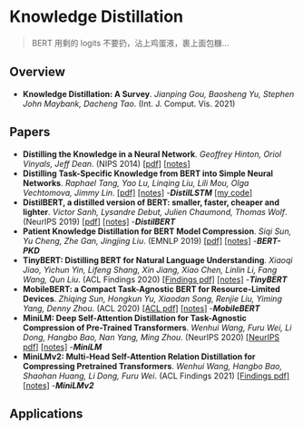 # Knowledge Distillation
> BERT 用剩的 logits 不要扔，沾上鸡蛋液，裹上面包糠...

## Overview
* **Knowledge Distillation: A Survey**.  *Jianping Gou, Baosheng Yu, Stephen John Maybank, Dacheng Tao*.  (Int. J. Comput. Vis. 2021)
## Papers
* **Distilling the Knowledge in a Neural Network**.  *Geoffrey Hinton, Oriol Vinyals, Jeff Dean*.  (NIPS 2014)  [[pdf]](https://arxiv.org/pdf/1503.02531v1.pdf)  [[notes]](https://github.com/HJHGJGHHG/NLPPapers/tree/main/Edge%20intelligence%EF%BC%88NLP%EF%BC%89/Knowledge%20Distillation/Distilling%20the%20Knowledge%20in%20a%20Neural%20Network)
* **Distilling Task-Specific Knowledge from BERT into Simple Neural Networks**.  *Raphael Tang, Yao Lu, Linqing Liu, Lili Mou, Olga Vechtomova, Jimmy Lin*.  [[pdf]](https://arxiv.org/pdf/1903.12136v1.pdf)  [[notes]](https://github.com/HJHGJGHHG/NLPPapers/tree/main/Edge%20intelligence%EF%BC%88NLP%EF%BC%89/Knowledge%20Distillation/DistilLSTM)  -***DistilLSTM***  [[my code]](https://github.com/HJHGJGHHG/NLPPapers/tree/main/Edge%20intelligence%EF%BC%88NLP%EF%BC%89/Knowledge%20Distillation/DistilLSTM/code)
* **DistilBERT, a distilled version of BERT: smaller, faster, cheaper and lighter**.  *Victor Sanh, Lysandre Debut, Julien Chaumond, Thomas Wolf*.  (NeurIPS 2019)  [[pdf]](https://arxiv.org/pdf/1910.01108v4.pdf)  [[notes]](https://github.com/HJHGJGHHG/NLPPapers/tree/main/Edge%20intelligence%EF%BC%88NLP%EF%BC%89/Knowledge%20Distillation/DistilBERT)  -***DistilBERT***
* **Patient Knowledge Distillation for BERT Model Compression**.  *Siqi Sun, Yu Cheng, Zhe Gan, Jingjing Liu*.  (EMNLP 2019)  [[pdf]](https://arxiv.org/pdf/1908.09355.pdf)  [[notes]](https://github.com/HJHGJGHHG/NLPPapers/tree/main/Edge%20intelligence%EF%BC%88NLP%EF%BC%89/Knowledge%20Distillation/BERT-PKD)  -***BERT-PKD***
* **TinyBERT: Distilling BERT for Natural Language Understanding**.  *Xiaoqi Jiao, Yichun Yin, Lifeng Shang, Xin Jiang, Xiao Chen, Linlin Li, Fang Wang, Qun Liu*.  (ACL Findings 2020)  [[Findings pdf]](https://aclanthology.org/2020.findings-emnlp.372.pdf)  [[notes]](https://github.com/HJHGJGHHG/NLPPapers/tree/main/Edge%20intelligence%EF%BC%88NLP%EF%BC%89/Knowledge%20Distillation/TinyBERT)  -***TinyBERT***
* **MobileBERT: a Compact Task-Agnostic BERT for Resource-Limited Devices**.  *Zhiqing Sun, Hongkun Yu, Xiaodan Song, Renjie Liu, Yiming Yang, Denny Zhou*.  (ACL 2020)  [[ACL pdf]](https://aclanthology.org/2020.acl-main.195.pdf)  [[notes]](https://github.com/HJHGJGHHG/NLPPapers/tree/main/Edge%20intelligence%EF%BC%88NLP%EF%BC%89/Knowledge%20Distillation/MobileBERT)  -***MobileBERT***
* **MiniLM: Deep Self-Attention Distillation for Task-Agnostic Compression of Pre-Trained Transformers**.  *Wenhui Wang, Furu Wei, Li Dong, Hangbo Bao, Nan Yang, Ming Zhou*.  (NeurIPS 2020)  [[NeurIPS pdf]](https://proceedings.neurips.cc//paper/2020/file/3f5ee243547dee91fbd053c1c4a845aa-Paper.pdf)  [[notes]](https://github.com/HJHGJGHHG/NLPPapers/tree/main/Edge%20intelligence%EF%BC%88NLP%EF%BC%89/Knowledge%20Distillation/MiniLM)  -***MiniLM***
* **MiniLMv2: Multi-Head Self-Attention Relation Distillation for Compressing Pretrained Transformers**.  *Wenhui Wang, Hangbo Bao, Shaohan Huang, Li Dong, Furu Wei*.  (ACL Findings 2021)  [[Findings pdf]](https://aclanthology.org/2021.findings-acl.188.pdf)  [[notes]](https://github.com/HJHGJGHHG/NLPPapers/tree/main/Edge%20intelligence%EF%BC%88NLP%EF%BC%89/Knowledge%20Distillation/MiniLMv2)  -***MiniLMv2***

## Applications

